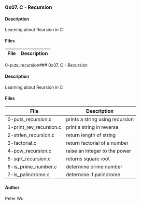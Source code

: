 ### 0x07. C - Recursion

#### Description  
Learning about Reursion in C

#### Files
File | Description
---|---
0-puts\_recursion### 0x07. C - Recursion

#### Description  
Learning about Reursion in C

#### Files
File | Description
---|---
0-puts\_recursion.c | prints a string using recursion
1-print\_rev\_recursion.c | print a string in reverse
2-strlen\_recursion.c | return length of string
3-factorial.c |return factorial of a number
4-pow\_recursion.c | raise an integer to the power
5-sqrt\_recursion.c | returns square root
6-is\_prime\_number.c | determine prime number
7-is\_palindrome.c | determine if palindrome

#### Author
Peter Wu  
